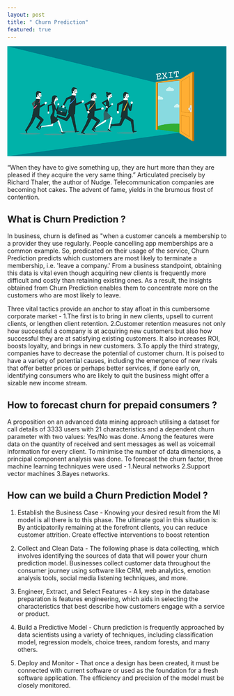 ```yaml
---
layout: post
title: " Churn Prediction"
featured: true
---
```


![Churn Prediction](/assets/images/cp.png)

“When they have to give something up, they are hurt more than they are pleased if they acquire the very same thing.” Articulated precisely by Richard Thaler, the author of Nudge. Telecommunication companies are becoming hot cakes. The advent of fame, yields in the brumous frost of contention.

## What is Churn Prediction ?

In business, churn is defined as "when a customer cancels a membership to a provider they use regularly. People cancelling app memberships are a common example. So, predicated on their usage of the service, Churn Prediction predicts which customers are most likely to terminate a membership, i.e. 'leave a company.' From a business standpoint, obtaining this data is vital even though acquiring new clients is frequently more difficult and costly than retaining existing ones. As a result, the insights obtained from Churn Prediction enables them to concentrate more on the customers who are most likely to leave.

Three vital tactics provide an anchor to stay afloat in this cumbersome corporate market - 1.The first is to bring in new clients, upsell to current clients, or lengthen client retention. 2.Customer retention measures not only how successful a company is at acquiring new customers but also how successful they are at satisfying existing customers. It also increases ROI, boosts loyalty, and brings in new customers. 3.To apply the third strategy, companies have to decrease the potential of customer churn. It is poised to have a variety of potential causes, including the emergence of new rivals that offer better prices or perhaps better services, if done early on, identifying consumers who are likely to quit the business might offer a sizable new income stream.
## How to forecast churn for prepaid consumers ?

A proposition on an advanced data mining approach utilising a dataset for call details of 3333 users with 21 characteristics and a dependent churn parameter with two values: Yes/No was done. Among the features were data on the quantity of received and sent messages as well as voicemail information for every client. To minimise the number of data dimensions, a principal component analysis was done. To forecast the churn factor, three machine learning techniques were used - 1.Neural networks 2.Support vector machines 3.Bayes networks.
## How can we build a Churn Prediction Model ?
1. Establish the Business Case - Knowing your desired result from the Ml model is all there is to this phase. The ultimate goal in this situation is: By anticipatorily remaining at the forefront clients, you can reduce customer attrition. Create effective interventions to boost retention

2. Collect and Clean Data - The following phase is data collecting, which involves identifying the sources of data that will power your churn prediction model. Businesses collect customer data throughout the consumer journey using software like CRM, web analytics, emotion analysis tools, social media listening techniques, and more.

3. Engineer, Extract, and Select Features - A key step in the database preparation is features engineering, which aids in selecting the characteristics that best describe how customers engage with a service or product.

4. Build a Predictive Model - Churn prediction is frequently approached by data scientists using a variety of techniques, including classification model, regression models, choice trees, random forests, and many others.

5. Deploy and Monitor - That once a design has been created, it must be connected with current software or used as the foundation for a fresh software application. The efficiency and precision of the model must be closely monitored.
